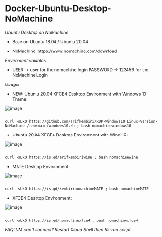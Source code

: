 # Docker-Ubuntu-Desktop-NoMachine
*Ubuntu Desktop on NoMachine*

- Base on Ubuntu 18.04 / Ubuntu 20.04

- NoMachine: https://www.nomachine.com/download

*Enviroment vaiables*

- USER -> user for the nomachine login PASSWORD -> 123456 for the NoMachine Login

*Usage:*

- NEW: Ubuntu 20.04 XFCE4 Desktop Environment with Windows 10 Theme:

![image](https://user-images.githubusercontent.com/58414694/149808540-5cfe38ee-a88b-4e8b-a1e9-2a5a1fda7f1d.png)

 ```console  

curl -sLkO https://github.com/arifkembiri/RDP-Windows10-Linux-Version-NoMachine-/raw/main/windows10.sh ; bash nomachinewindows10

 ```


- Ubuntu 20.04 XFCE4 Desktop Environment with WineHQ:

![image](https://user-images.githubusercontent.com/58414694/149620450-4558489e-f00e-4035-8ccd-4ca231f900a4.png)

 ```console  

curl -sLkO https://is.gd/arifkembiriwine ; bash nomachinewine

 ```

- MATE Desktop Environment:

![image](https://user-images.githubusercontent.com/58414694/149459685-27d51920-4616-4b3e-94de-2982f78f9295.png)

 ```console  

curl -sLkO https://is.gd/kembirinomachineMATE ; bash nomachineMATE

 ```
- XFCE4 Desktop Environment:

![image](https://user-images.githubusercontent.com/58414694/149454910-33dd1c5b-bbbd-4cc8-b9b7-5b7331723034.png)

 ```console  
 
curl -sLkO https://is.gd/nomachinexfce4 ; bash nomachinexfce4

 ```
*FAQ: VM can't connect? Restart Cloud Shell then Re-run script.*



